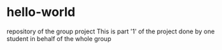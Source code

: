 # hello-world
repository of the group project
This is part '1' of the project done by one student in behalf of the whole group
